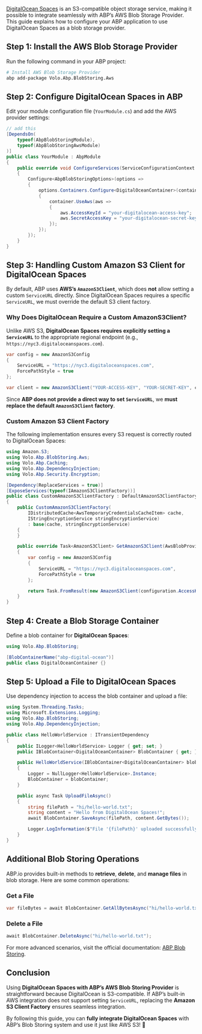[DigitalOcean Spaces](https://www.digitalocean.com/products/spaces) is an S3-compatible object storage service, making it possible to integrate seamlessly with ABP’s AWS Blob Storage Provider. This guide explains how to configure your ABP application to use DigitalOcean Spaces as a blob storage provider.

## Step 1: Install the AWS Blob Storage Provider

Run the following command in your ABP project:

```sh
# Install AWS Blob Storage Provider
abp add-package Volo.Abp.BlobStoring.Aws
```

## Step 2: Configure DigitalOcean Spaces in ABP

Edit your module configuration file (`YourModule.cs`) and add the AWS provider settings:

```csharp
// add this
[DependsOn(
    typeof(AbpBlobStoringModule),
    typeof(AbpBlobStoringAwsModule)
)]
public class YourModule : AbpModule
{
    public override void ConfigureServices(ServiceConfigurationContext context)
    {
        Configure<AbpBlobStoringOptions>(options =>
        {
            options.Containers.Configure<DigitalOceanContainer>(container =>
            {
                container.UseAws(aws =>
                {
                    aws.AccessKeyId = "your-digitalocean-access-key";
                    aws.SecretAccessKey = "your-digitalocean-secret-key";
                });
            });
        });
    }
}
```

## Step 3: Handling Custom Amazon S3 Client for DigitalOcean Spaces

By default, ABP uses **AWS’s `AmazonS3Client`**, which does **not** allow setting a custom `ServiceURL` directly. Since DigitalOcean Spaces requires a specific `ServiceURL`, we must override the default S3 client factory.

### Why Does DigitalOcean Require a Custom AmazonS3Client?

Unlike AWS S3, **DigitalOcean Spaces requires explicitly setting a `ServiceURL`** to the appropriate regional endpoint (e.g., `https://nyc3.digitaloceanspaces.com`).

```csharp
var config = new AmazonS3Config
{
    ServiceURL = "https://nyc3.digitaloceanspaces.com",
    ForcePathStyle = true
};

var client = new AmazonS3Client("YOUR-ACCESS-KEY", "YOUR-SECRET-KEY", config);
```

Since **ABP does not provide a direct way to set `ServiceURL`**, we **must replace the default `AmazonS3Client` factory**.

### Custom Amazon S3 Client Factory

The following implementation ensures every S3 request is correctly routed to DigitalOcean Spaces:

```csharp
using Amazon.S3;
using Volo.Abp.BlobStoring.Aws;
using Volo.Abp.Caching;
using Volo.Abp.DependencyInjection;
using Volo.Abp.Security.Encryption;

[Dependency(ReplaceServices = true)]
[ExposeServices(typeof(IAmazonS3ClientFactory))]
public class CustomAmazonS3ClientFactory : DefaultAmazonS3ClientFactory
{
    public CustomAmazonS3ClientFactory(
        IDistributedCache<AwsTemporaryCredentialsCacheItem> cache,
        IStringEncryptionService stringEncryptionService)
        : base(cache, stringEncryptionService)
    {
    }

    public override Task<AmazonS3Client> GetAmazonS3Client(AwsBlobProviderConfiguration configuration)
    {
        var config = new AmazonS3Config
        {
            ServiceURL = "https://nyc3.digitaloceanspaces.com",
            ForcePathStyle = true
        };

        return Task.FromResult(new AmazonS3Client(configuration.AccessKeyId, configuration.SecretAccessKey, config));
    }
}
```

## Step 4: Create a Blob Storage Container

Define a blob container for **DigitalOcean Spaces**:

```csharp
using Volo.Abp.BlobStoring;

[BlobContainerName("abp-digital-ocean")]
public class DigitalOceanContainer {}
```

## Step 5: Upload a File to DigitalOcean Spaces

Use dependency injection to access the blob container and upload a file:

```csharp
using System.Threading.Tasks;
using Microsoft.Extensions.Logging;
using Volo.Abp.BlobStoring;
using Volo.Abp.DependencyInjection;

public class HelloWorldService : ITransientDependency
{
    public ILogger<HelloWorldService> Logger { get; set; }
    public IBlobContainer<DigitalOceanContainer> BlobContainer { get; }

    public HelloWorldService(IBlobContainer<DigitalOceanContainer> blobContainer)
    {
        Logger = NullLogger<HelloWorldService>.Instance;
        BlobContainer = blobContainer;
    }

    public async Task UploadFileAsync()
    {
        string filePath = "hi/hello-world.txt";
        string content = "Hello from DigitalOcean Spaces!";
        await BlobContainer.SaveAsync(filePath, content.GetBytes());

        Logger.LogInformation($"File '{filePath}' uploaded successfully.");
    }
}
```

## Additional Blob Storing Operations

ABP.io provides built-in methods to **retrieve**, **delete**, and **manage files** in blob storage. Here are some common operations:

### Get a File
```csharp
var fileBytes = await BlobContainer.GetAllBytesAsync("hi/hello-world.txt");
```

### Delete a File
```csharp
await BlobContainer.DeleteAsync("hi/hello-world.txt");
```

For more advanced scenarios, visit the official documentation: [ABP Blob Storing](https://abp.io/docs/latest/framework/infrastructure/blob-storing).

## Conclusion

Using **DigitalOcean Spaces with ABP’s AWS Blob Storing Provider** is straightforward because DigitalOcean is S3-compatible. If ABP’s built-in AWS integration does not support setting `ServiceURL`, replacing the **Amazon S3 Client Factory** ensures seamless integration.

By following this guide, you can **fully integrate DigitalOcean Spaces** with ABP’s Blob Storing system and use it just like AWS S3! 🚀
